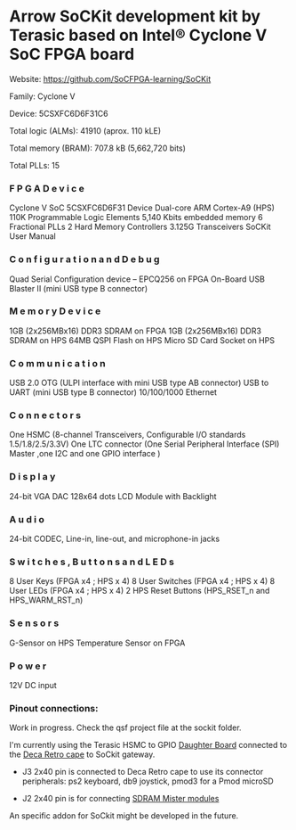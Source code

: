# Arrow SoCKit development kit by Terasic based on Intel® Cyclone V SoC FPGA board

Website: https://github.com/SoCFPGA-learning/SoCKit

Family: Cyclone V

Device: 5CSXFC6D6F31C6

Total logic (ALMs): 41910 (aprox. 110 kLE)

Total memory (BRAM): 707.8 kB  (5,662,720 bits)  

Total PLLs: 15



### F P G A   D e v i c e

Cyclone V SoC 5CSXFC6D6F31 Device
Dual-core ARM Cortex-A9 (HPS)
110K Programmable Logic Elements
5,140 Kbits embedded memory
6 Fractional PLLs
2 Hard Memory Controllers
3.125G Transceivers
SoCKit User Manual

### C o n f i g u r a t i o n   a n d   D e b u g

Quad Serial Configuration device – EPCQ256 on FPGA
On-Board USB Blaster II (mini USB type B connector)

### M e m o r y   D e v i c e

1GB (2x256MBx16) DDR3 SDRAM on FPGA
1GB (2x256MBx16) DDR3 SDRAM on HPS
64MB QSPI Flash on HPS
Micro SD Card Socket on HPS

### C o m m u n i c a t i o n

USB 2.0 OTG (ULPI interface with mini USB type AB connector)
USB to UART (mini USB type B connector)
10/100/1000 Ethernet

### C o n n e c t o r s

One HSMC (8-channel Transceivers, Configurable I/O standards 1.5/1.8/2.5/3.3V)
One LTC connector (One Serial Peripheral Interface (SPI) Master ,one I2C and one GPIO
interface )

### D i s p l a y

24-bit VGA DAC
128x64 dots LCD Module with Backlight

### A u d i o

24-bit CODEC, Line-in, line-out, and microphone-in jacks

### S w i t c h e s , B u t t o n s   a n d   L E D s

8 User Keys (FPGA x4 ; HPS x 4)
8 User Switches (FPGA x4 ; HPS x 4)
8 User LEDs (FPGA x4 ; HPS x 4)
2 HPS Reset Buttons (HPS_RSET_n and HPS_WARM_RST_n)

### S e n s o r s

G-Sensor on HPS
Temperature Sensor on FPGA

### P o w e r

12V DC input





### Pinout connections:

Work in progress. Check the qsf  project file at the sockit folder.

I'm currently using the Terasic HSMC to GPIO [Daughter Board](https://www.digikey.es/es/products/detail/P0033/P0033-ND/2003485) connected to the [Deca Retro cape](https://github.com/somhi/DECA_retro_cape_2) to SoCkit gateway.   

* J3 2x40 pin is connected to Deca Retro cape to use its connector peripherals: ps2 keyboard, db9 joystick, pmod3 for a Pmod microSD

* J2 2x40 pin is for connecting [SDRAM Mister modules](http://modernhackers.com/128mb-sdram-board-on-de10-standard-de1-soc-and-arrow-sockit-fpga-sdram-riser/) 

An specific addon for SoCkit might be developed in the future.
